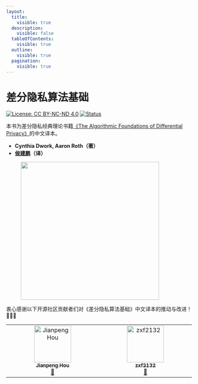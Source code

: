 ```yaml
---
layout:
  title:
    visible: true
  description:
    visible: false
  tableOfContents:
    visible: true
  outline:
    visible: true
  pagination:
    visible: true
---
```


# 差分隐私算法基础

[![License: CC BY-NC-ND 4.0](https://img.shields.io/badge/License-CC\_BY--NC--ND\_4.0-lightgrey.svg)](https://creativecommons.org/licenses/by-nc-nd/4.0/) [![Status](https://img.shields.io/badge/Github-Ready-lightgrey.svg?logo=github)](https://github.com/HouJP/the-algorithmic-foundations-of-differential-privacy)

本书为差分隐私经典理论书籍[《The Algorithmic Foundations of Differential Privacy》](https://www.cis.upenn.edu/~aaroth/Papers/privacybook.pdf)的中文译本。

* **Cynthia Dwork, Aaron Roth（著）**
* **[侯建鹏](https://www.linkedin.com/in/houjp/)（译）**

<figure><img src="https://m.media-amazon.com/images/W/MEDIAX_792452-T2/images/I/51XqQoJs3fL._SL1360_.jpg" alt="" width="375"><figcaption></figcaption></figure>



衷心感谢以下开源社区贡献者们对《差分隐私算法基础》中文译本的推动与改进！🎉🎉🎉

<!-- ALL-CONTRIBUTORS-LIST:START - Do not remove or modify this section -->
<!-- prettier-ignore-start -->
<!-- markdownlint-disable -->
<table>
  <tbody>
    <tr>
      <td align="center" valign="top" width="14.28%"><a href="https://houjp.com/"><img src="https://avatars.githubusercontent.com/u/11496630?v=4?s=100" width="100px;" alt="Jianpeng Hou"/><br /><sub><b>Jianpeng Hou</b></sub></a><br /><a href="https://github.com/HouJP/the-algorithmic-foundations-of-differential-privacy/commits?author=HouJP" title="Documentation">📖</a></td>
      <td align="center" valign="top" width="14.28%"><a href="https://github.com/zxf2132"><img src="https://avatars.githubusercontent.com/u/155223088?v=4?s=100" width="100px;" alt="zxf2132"/><br /><sub><b>zxf2132</b></sub></a><br /><a href="https://github.com/HouJP/the-algorithmic-foundations-of-differential-privacy/commits?author=zxf2132" title="Documentation">📖</a></td>
    </tr>
  </tbody>
</table>

<!-- markdownlint-restore -->
<!-- prettier-ignore-end -->

<!-- ALL-CONTRIBUTORS-LIST:END -->
